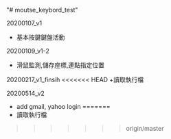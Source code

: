 "# moutse_keybord_test" 

20200107_v1 
+ 基本按鍵鍵盤活動

20200109_v1-2
+ 滑鼠監測,儲存座標,連點指定位置

20200217_v1_finsih
<<<<<<< HEAD
+讀取執行檔

20200514_v2
+ add gmail, yahoo login
=======
+ 讀取執行檔
>>>>>>> origin/master
